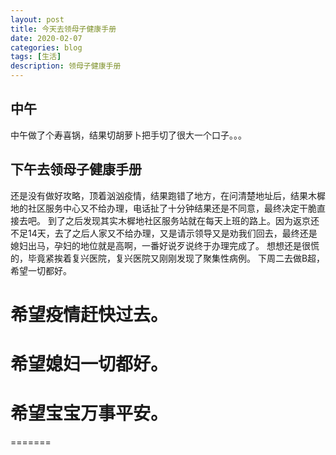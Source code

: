 ```yaml
---
layout: post
title: 今天去领母子健康手册
date: 2020-02-07
categories: blog
tags: [生活]
description: 领母子健康手册
---
```

## 中午
中午做了个寿喜锅，结果切胡萝卜把手切了很大一个口子。。。

## 下午去领母子健康手册
还是没有做好攻略，顶着汹汹疫情，结果跑错了地方，在问清楚地址后，结果木樨地的社区服务中心又不给办理，电话扯了十分钟结果还是不同意，最终决定干脆直接去吧。
到了之后发现其实木樨地社区服务站就在每天上班的路上。因为返京还不足14天，去了之后人家又不给办理，又是请示领导又是劝我们回去，最终还是媳妇出马，孕妇的地位就是高啊，一番好说歹说终于办理完成了。
想想还是很慌的，毕竟紧挨着复兴医院，复兴医院又刚刚发现了聚集性病例。
下周二去做B超，希望一切都好。

# 希望疫情赶快过去。
# 希望媳妇一切都好。
# 希望宝宝万事平安。


=======
